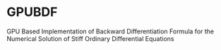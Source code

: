 # GPUBDF
GPU Based Implementation of Backward Differentiation Formula for the Numerical Solution of Stiff Ordinary Differential Equations
